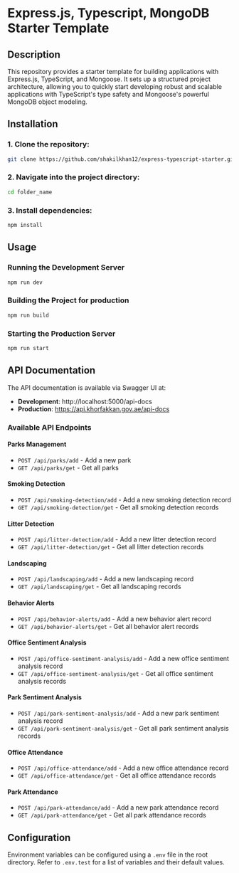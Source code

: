 # Express.js, Typescript, MongoDB Starter Template

## Description

This repository provides a starter template for building applications with Express.js, TypeScript, and Mongoose. It sets up a structured project architecture, allowing you to quickly start developing robust and scalable applications with TypeScript's type safety and Mongoose's powerful MongoDB object modeling.

## Installation

### 1. Clone the repository:

```bash
git clone https://github.com/shakilkhan12/express-typescript-starter.git
```

### 2. Navigate into the project directory:

```bash
cd folder_name
```

### 3. Install dependencies:

```bash
npm install
```

## Usage

### Running the Development Server

```bash
npm run dev
```

### Building the Project for production

```bash
npm run build
```

### Starting the Production Server

```bash
npm run start
```

## API Documentation

The API documentation is available via Swagger UI at:

- **Development**: http://localhost:5000/api-docs
- **Production**: https://api.khorfakkan.gov.ae/api-docs

### Available API Endpoints

#### Parks Management
- `POST /api/parks/add` - Add a new park
- `GET /api/parks/get` - Get all parks

#### Smoking Detection
- `POST /api/smoking-detection/add` - Add a new smoking detection record
- `GET /api/smoking-detection/get` - Get all smoking detection records

#### Litter Detection
- `POST /api/litter-detection/add` - Add a new litter detection record
- `GET /api/litter-detection/get` - Get all litter detection records

#### Landscaping
- `POST /api/landscaping/add` - Add a new landscaping record
- `GET /api/landscaping/get` - Get all landscaping records

#### Behavior Alerts
- `POST /api/behavior-alerts/add` - Add a new behavior alert record
- `GET /api/behavior-alerts/get` - Get all behavior alert records

#### Office Sentiment Analysis
- `POST /api/office-sentiment-analysis/add` - Add a new office sentiment analysis record
- `GET /api/office-sentiment-analysis/get` - Get all office sentiment analysis records

#### Park Sentiment Analysis
- `POST /api/park-sentiment-analysis/add` - Add a new park sentiment analysis record
- `GET /api/park-sentiment-analysis/get` - Get all park sentiment analysis records

#### Office Attendance
- `POST /api/office-attendance/add` - Add a new office attendance record
- `GET /api/office-attendance/get` - Get all office attendance records

#### Park Attendance
- `POST /api/park-attendance/add` - Add a new park attendance record
- `GET /api/park-attendance/get` - Get all park attendance records

## Configuration

Environment variables can be configured using a `.env` file in the root directory. Refer to `.env.test` for a list of variables and their default values.
